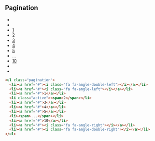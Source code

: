 <h2 id="pagination">Pagination</h2>

<div class="docs-example">
  <ul class="pagination">
    <li><a href="#"><i class="fa fa-angle-double-left"></i></a></li>
    <li><a href="#"><i class="fa fa-angle-left"></i></a></li>
    <li><a href="#">1</a></li>
    <li class="active"><span>2</span></li>
    <li><a href="#">3</a></li>
    <li><a href="#">4</a></li>
    <li><a href="#">5</a></li>
    <li><span>...</span></li>
    <li><a href="#">10</a></li>
    <li><a href="#"><i class="fa fa-angle-right"></i></a></li>
    <li><a href="#"><i class="fa fa-angle-double-right"></i></a></li>
  </ul>
</div>

```html
<ul class="pagination">
  <li><a href="#"><i class="fa fa-angle-double-left"></i></a></li>
  <li><a href="#"><i class="fa fa-angle-left"></i></a></li>
  <li><a href="#">1</a></li>
  <li class="active"><span>2</span></li>
  <li><a href="#">3</a></li>
  <li><a href="#">4</a></li>
  <li><a href="#">5</a></li>
  <li><span>...</span></li>
  <li><a href="#">10</a></li>
  <li><a href="#"><i class="fa fa-angle-right"></i></a></li>
  <li><a href="#"><i class="fa fa-angle-double-right"></i></a></li>
</ul>
```
